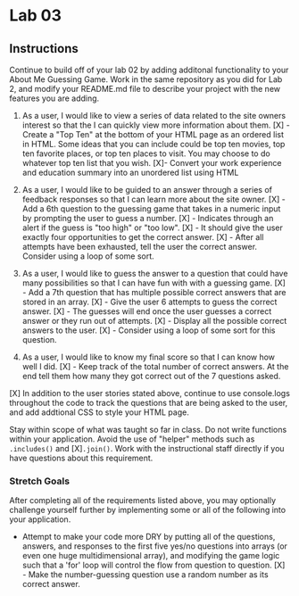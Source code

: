 # Lab 03

## Instructions

Continue to build off of your lab 02 by adding additonal functionality to your About Me Guessing Game. Work in the same repository as you did for Lab 2, and modify your README.md file to describe your project with the new features you are adding.

1. As a user, I would like to view a series of data related to the site owners interest so that the I can quickly view more information about them.
   [X] - Create a "Top Ten" at the bottom of your HTML page as an ordered list in HTML. Some ideas that you can include could be top ten movies, top ten favorite places, or top ten places to visit. You may choose to do whatever top ten list that you wish.
   [X]- Convert your work experience and education summary into an unordered list using HTML

1. As a user, I would like to be guided to an answer through a series of feedback responses so that I can learn more about the site owner.
   [X] - Add a 6th question to the guessing game that takes in a numeric input by prompting the user to guess a number.
   [X] - Indicates through an alert if the guess is "too high" or "too low".
   [X] - It should give the user exactly four opportunities to get the correct answer.
   [X] - After all attempts have been exhausted, tell the user the correct answer. Consider using a loop of some sort.

1. As a user, I would like to guess the answer to a question that could have many possibilities so that I can have fun with with a guessing game.
   [X] - Add a 7th question that has multiple possible correct answers that are stored in an array.
   [X] - Give the user 6 attempts to guess the correct answer.
   [X] - The guesses will end once the user guesses a correct answer or they run out of attempts.
   [X] - Display all the possible correct answers to the user.
   [X] - Consider using a loop of some sort for this question.

1. As a user, I would like to know my final score so that I can know how well I did.
   [X] - Keep track of the total number of correct answers. At the end tell them how many they got correct out of the 7 questions asked.

[X] In addition to the user stories stated above, continue to use console.logs throughout the code to track the questions that are being asked to the user, and add addtional CSS to style your HTML page.  


Stay within scope of what was taught so far in class. Do not write functions within your application. Avoid the use of "helper" methods such as `.includes()` and [X]`.join()`. Work with the instructional staff directly if you have questions about this requirement. 

### Stretch Goals

After completing all of the requirements listed above, you may optionally challenge yourself further by implementing some or all of the following into your application.

- Attempt to make your code more DRY by putting all of the questions, answers, and responses to the first five yes/no questions into arrays (or even one huge multidimensional array), and modifying the game logic such that a 'for' loop will control the flow from question to question.
[X] - Make the number-guessing question use a random number as its correct answer.
